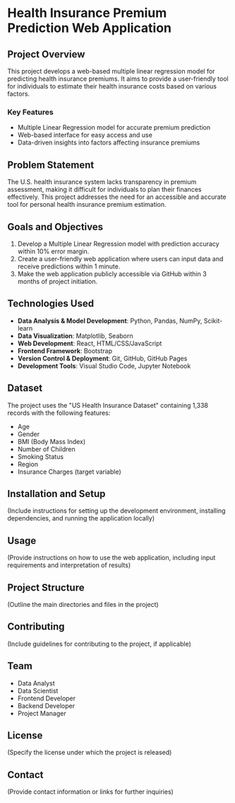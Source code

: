 # Health Insurance Premium Prediction Web Application

## Project Overview

This project develops a web-based multiple linear regression model for predicting health insurance premiums. It aims to provide a user-friendly tool for individuals to estimate their health insurance costs based on various factors.

### Key Features

- Multiple Linear Regression model for accurate premium prediction
- Web-based interface for easy access and use
- Data-driven insights into factors affecting insurance premiums

## Problem Statement

The U.S. health insurance system lacks transparency in premium assessment, making it difficult for individuals to plan their finances effectively. This project addresses the need for an accessible and accurate tool for personal health insurance premium estimation.

## Goals and Objectives

1. Develop a Multiple Linear Regression model with prediction accuracy within 10% error margin.
2. Create a user-friendly web application where users can input data and receive predictions within 1 minute.
3. Make the web application publicly accessible via GitHub within 3 months of project initiation.

## Technologies Used

- **Data Analysis & Model Development**: Python, Pandas, NumPy, Scikit-learn
- **Data Visualization**: Matplotlib, Seaborn
- **Web Development**: React, HTML/CSS/JavaScript
- **Frontend Framework**: Bootstrap
- **Version Control & Deployment**: Git, GitHub, GitHub Pages
- **Development Tools**: Visual Studio Code, Jupyter Notebook

## Dataset

The project uses the "US Health Insurance Dataset" containing 1,338 records with the following features:
- Age
- Gender
- BMI (Body Mass Index)
- Number of Children
- Smoking Status
- Region
- Insurance Charges (target variable)

## Installation and Setup

(Include instructions for setting up the development environment, installing dependencies, and running the application locally)

## Usage

(Provide instructions on how to use the web application, including input requirements and interpretation of results)

## Project Structure

(Outline the main directories and files in the project)

## Contributing

(Include guidelines for contributing to the project, if applicable)

## Team

- Data Analyst
- Data Scientist
- Frontend Developer
- Backend Developer
- Project Manager

## License

(Specify the license under which the project is released)

## Contact

(Provide contact information or links for further inquiries)

